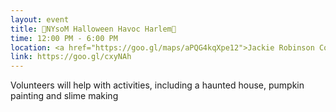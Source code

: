 ```yaml
---
layout: event
title: 👹NYsoM Halloween Havoc Harlem👹
time: 12:00 PM - 6:00 PM
location: <a href="https://goo.gl/maps/aPQG4kqXpe12">Jackie Robinson Complex</a>, Manhattan
link: https://goo.gl/cxyNAh
---
```

Volunteers will help with activities, including a haunted house,
pumpkin painting and slime making




